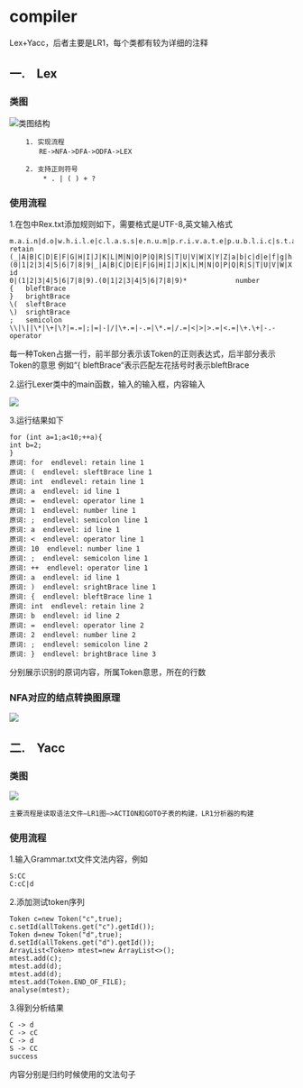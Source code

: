 # compiler #

Lex+Yacc，后者主要是LR1，每个类都有较为详细的注释

## 一.　Lex ##

###  **类图** ###
![类图结构](https://i.imgur.com/dZCyjJc.png)

        1. 实现流程
        　　RE->NFA->DFA->ODFA->LEX
        
        2. 支持正则符号
        　　 * . | ( ) + ?
        
       
### **使用流程** ###

1.在包中Rex.txt添加规则如下，需要格式是UTF-8,英文输入格式

	m.a.i.n|d.o|w.h.i.l.e|c.l.a.s.s|e.n.u.m|p.r.i.v.a.t.e|p.u.b.l.i.c|s.t.a.t.i.c|f.i.n.a.l|v.o.i.d|b.o.o.l.e.a.n|c.h.a.r|i.n.t|l.o.n.g|f.l.o.a.t|d.o.u.b.l.e|r.e.t.u.r.n|i.f|e.l.s.e|f.o.r 		retain
    (_|A|B|C|D|E|F|G|H|I|J|K|L|M|N|O|P|Q|R|S|T|U|V|W|X|Y|Z|a|b|c|d|e|f|g|h|i|j|k|l|m|n|o|p|q|r|s|t|u|v|w|x|y|z).(0|1|2|3|4|5|6|7|8|9|_|A|B|C|D|E|F|G|H|I|J|K|L|M|N|O|P|Q|R|S|T|U|V|W|X|Y|Z|a|b|c|d|e|f|g|h|i|j|k|l|m|n|o|p|q|r|s|t|u|v|w|x|y|z)*			id
    0|(1|2|3|4|5|6|7|8|9).(0|1|2|3|4|5|6|7|8|9)*			number
    {	bleftBrace
    }	brightBrace
    \(	sleftBrace
    \)	srightBrace
    ;	semicolon
    \\|\||\*|\+|\?|=.=|;|=|-|/|\+.=|-.=|\*.=|/.=|<|>|>.=|<.=|\+.\+|-.-   	operator 

每一种Token占据一行，前半部分表示该Token的正则表达式，后半部分表示Token的意思
例如“{   bleftBrace“表示匹配左花括号时表示bleftBrace

2.运行Lexer类中的main函数，输入的输入框，内容输入

![](https://i.imgur.com/mM5kzVf.png)

3.运行结果如下

	for (int a=1;a<10;++a){
	int b=2;
	}
	原词: for  endlevel: retain line 1
	原词: (  endlevel: sleftBrace line 1
	原词: int  endlevel: retain line 1
	原词: a  endlevel: id line 1
	原词: =  endlevel: operator line 1
	原词: 1  endlevel: number line 1
	原词: ;  endlevel: semicolon line 1
	原词: a  endlevel: id line 1
	原词: <  endlevel: operator line 1
	原词: 10  endlevel: number line 1
	原词: ;  endlevel: semicolon line 1
	原词: ++  endlevel: operator line 1
	原词: a  endlevel: id line 1
	原词: )  endlevel: srightBrace line 1
	原词: {  endlevel: bleftBrace line 1
	原词: int  endlevel: retain line 2
	原词: b  endlevel: id line 2
	原词: =  endlevel: operator line 2
	原词: 2  endlevel: number line 2
	原词: ;  endlevel: semicolon line 2
	原词: }  endlevel: brightBrace line 3

分别展示识别的原词内容，所属Token意思，所在的行数

### **NFA对应的结点转换图原理** ###
![](https://i.imgur.com/9WRYpLu.png)

## 二.　Yacc ##

### **类图** ###
![](https://i.imgur.com/7YEprvn.png)

	主要流程是读取语法文件—LR1图—>ACTION和GOTO子表的构建，LR1分析器的构建

### **使用流程** ###

1.输入Grammar.txt文件文法内容，例如

	S:CC
	C:cC|d

2.添加测试token序列

	Token c=new Token("c",true);
    c.setId(allTokens.get("c").getId());
    Token d=new Token("d",true);
    d.setId(allTokens.get("d").getId());
    ArrayList<Token> mtest=new ArrayList<>();
    mtest.add(c);
    mtest.add(d);
    mtest.add(d);
    mtest.add(Token.END_OF_FILE);
    analyse(mtest);

3.得到分析结果

	C -> d
	C -> cC
	C -> d
	S -> CC
	success
内容分别是归约时候使用的文法句子